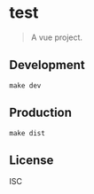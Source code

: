 # test
> A vue project.

## Development

```shell
make dev
```

## Production
```
make dist
```

## License
ISC
